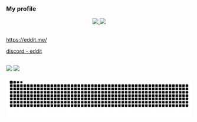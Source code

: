 ### My profile
<div align="center">
  <a href="https://github.com/edditdev">
  <img height="180em" src="https://github-readme-stats.vercel.app/api?username=edditdev&show_icons=true&theme=github_dark&include_all_commits=true&count_private=true"/>
  <img height="180em" src="https://github-readme-stats.vercel.app/api/top-langs/?username=edditdev&layout=compact&langs_count=7&theme=github_dark"/>
</div>
<div style="display: inline_block"><br>
  <p>https://eddit.me/</p>
    <p>discord - eddit</p>
</div>
  
  ##
 
<div> 
 <a href="" target="_blank"><img src="https://img.shields.io/badge/Discord-7289DA?style=for-the-badge&logo=discord&logoColor=white" target="_blank"></a> 
  <a href = ""><img src="https://img.shields.io/badge/-Gmail-%23333?style=for-the-badge&logo=gmail&logoColor=white" target="_blank"></a>
 
  ![Snake animation](https://github.com/Real0xF/Real0xF/blob/main/github-contribution-grid-snake.svg)

  </div>
